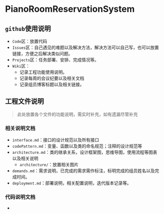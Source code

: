 # PianoRoomReservationSystem

## `github`使用说明

* `Code`区：放置代码
* `Issues`区：自己遇见的难题以及解决方法，解决方法可以自己写，也可以放置链接，方便之后解决类似问题。
* `Projects`区：任务部署、安排、完成情况等。
* `Wiki`区：
  * 记录工程功能使用说明。
  * 记录每周的会议纪要以及相关文档
  * 记录组员博客标题以及相关链接。

## 工程文件说明

> 此处放置各个文件的功能说明，需实时补充，如有遗漏尽管补充

### 相关说明文档

* `interface.md`：接口的设计规范以及所有接口
* `codePattern.md`：变量、函数以及类的命名规范；注释的设计规范等
* `architecture.md`：类的继承关系，设计框架图，思维导图，使用流程等图表以及相关说明
  * `architecture/`：放置相关图片
* `demands.md`：需求说明，已完成的需求需作标注，标明完成的组员姓名以及完成时间。
* `deployment.md`：部署说明，相关配置说明，迭代版本记录等。

### 代码说明文档

* 